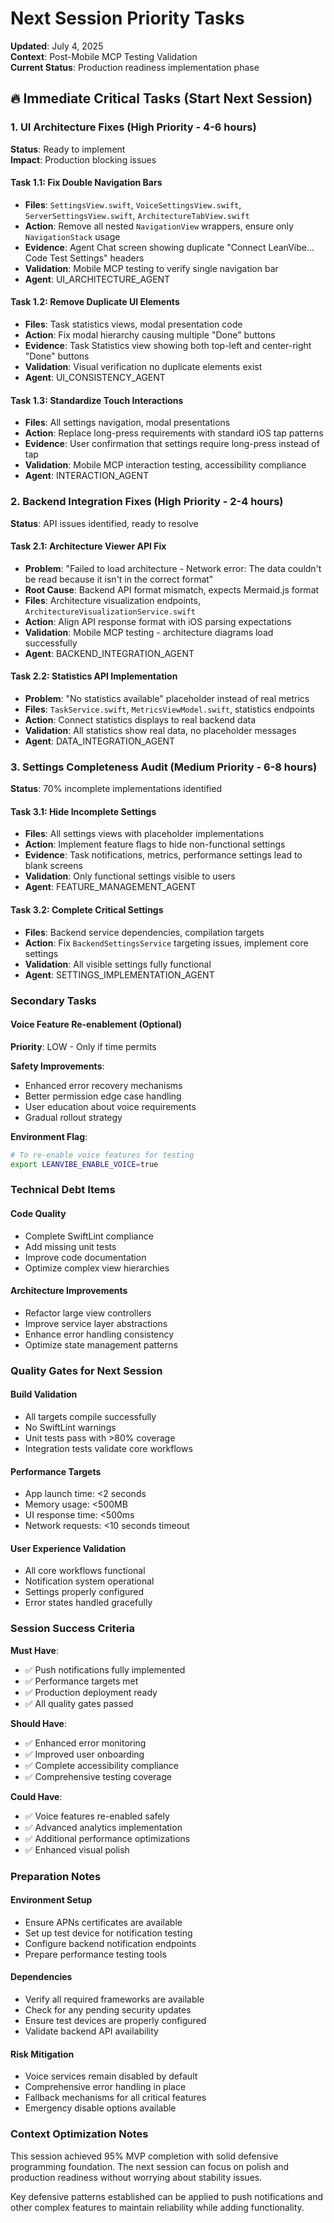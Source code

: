 # Next Session Priority Tasks
**Updated**: July 4, 2025  
**Context**: Post-Mobile MCP Testing Validation  
**Current Status**: Production readiness implementation phase

## 🔥 **Immediate Critical Tasks (Start Next Session)**

### **1. UI Architecture Fixes (High Priority - 4-6 hours)**
**Status**: Ready to implement  
**Impact**: Production blocking issues

#### **Task 1.1: Fix Double Navigation Bars**
- **Files**: `SettingsView.swift`, `VoiceSettingsView.swift`, `ServerSettingsView.swift`, `ArchitectureTabView.swift`
- **Action**: Remove all nested `NavigationView` wrappers, ensure only `NavigationStack` usage
- **Evidence**: Agent Chat screen showing duplicate "Connect LeanVibe... Code Test Settings" headers
- **Validation**: Mobile MCP testing to verify single navigation bar
- **Agent**: UI_ARCHITECTURE_AGENT

#### **Task 1.2: Remove Duplicate UI Elements**
- **Files**: Task statistics views, modal presentation code
- **Action**: Fix modal hierarchy causing multiple "Done" buttons
- **Evidence**: Task Statistics view showing both top-left and center-right "Done" buttons
- **Validation**: Visual verification no duplicate elements exist
- **Agent**: UI_CONSISTENCY_AGENT

#### **Task 1.3: Standardize Touch Interactions**
- **Files**: All settings navigation, modal presentations
- **Action**: Replace long-press requirements with standard iOS tap patterns
- **Evidence**: User confirmation that settings require long-press instead of tap
- **Validation**: Mobile MCP interaction testing, accessibility compliance
- **Agent**: INTERACTION_AGENT

### **2. Backend Integration Fixes (High Priority - 2-4 hours)**
**Status**: API issues identified, ready to resolve

#### **Task 2.1: Architecture Viewer API Fix**
- **Problem**: "Failed to load architecture - Network error: The data couldn't be read because it isn't in the correct format"
- **Root Cause**: Backend API format mismatch, expects Mermaid.js format
- **Files**: Architecture visualization endpoints, `ArchitectureVisualizationService.swift`
- **Action**: Align API response format with iOS parsing expectations
- **Validation**: Mobile MCP testing - architecture diagrams load successfully
- **Agent**: BACKEND_INTEGRATION_AGENT

#### **Task 2.2: Statistics API Implementation**
- **Problem**: "No statistics available" placeholder instead of real metrics
- **Files**: `TaskService.swift`, `MetricsViewModel.swift`, statistics endpoints
- **Action**: Connect statistics displays to real backend data
- **Validation**: All statistics show real data, no placeholder messages
- **Agent**: DATA_INTEGRATION_AGENT

### **3. Settings Completeness Audit (Medium Priority - 6-8 hours)**
**Status**: 70% incomplete implementations identified

#### **Task 3.1: Hide Incomplete Settings**
- **Files**: All settings views with placeholder implementations
- **Action**: Implement feature flags to hide non-functional settings
- **Evidence**: Task notifications, metrics, performance settings lead to blank screens
- **Validation**: Only functional settings visible to users
- **Agent**: FEATURE_MANAGEMENT_AGENT

#### **Task 3.2: Complete Critical Settings**
- **Files**: Backend service dependencies, compilation targets
- **Action**: Fix `BackendSettingsService` targeting issues, implement core settings
- **Validation**: All visible settings fully functional
- **Agent**: SETTINGS_IMPLEMENTATION_AGENT

### Secondary Tasks

#### Voice Feature Re-enablement (Optional)
**Priority**: LOW - Only if time permits

**Safety Improvements**:
- Enhanced error recovery mechanisms
- Better permission edge case handling
- User education about voice requirements
- Gradual rollout strategy

**Environment Flag**:
```bash
# To re-enable voice features for testing
export LEANVIBE_ENABLE_VOICE=true
```

### Technical Debt Items

#### Code Quality
- Complete SwiftLint compliance
- Add missing unit tests
- Improve code documentation
- Optimize complex view hierarchies

#### Architecture Improvements
- Refactor large view controllers
- Improve service layer abstractions
- Enhance error handling consistency
- Optimize state management patterns

### Quality Gates for Next Session

#### Build Validation
- All targets compile successfully
- No SwiftLint warnings
- Unit tests pass with >80% coverage
- Integration tests validate core workflows

#### Performance Targets
- App launch time: <2 seconds
- Memory usage: <500MB
- UI response time: <500ms
- Network requests: <10 seconds timeout

#### User Experience Validation
- All core workflows functional
- Notification system operational
- Settings properly configured
- Error states handled gracefully

### Session Success Criteria

**Must Have**:
- ✅ Push notifications fully implemented
- ✅ Performance targets met
- ✅ Production deployment ready
- ✅ All quality gates passed

**Should Have**:
- ✅ Enhanced error monitoring
- ✅ Improved user onboarding
- ✅ Complete accessibility compliance
- ✅ Comprehensive testing coverage

**Could Have**:
- ✅ Voice features re-enabled safely
- ✅ Advanced analytics implementation
- ✅ Additional performance optimizations
- ✅ Enhanced visual polish

### Preparation Notes

#### Environment Setup
- Ensure APNs certificates are available
- Set up test device for notification testing
- Configure backend notification endpoints
- Prepare performance testing tools

#### Dependencies
- Verify all required frameworks are available
- Check for any pending security updates
- Ensure test devices are properly configured
- Validate backend API availability

#### Risk Mitigation
- Voice services remain disabled by default
- Comprehensive error handling in place
- Fallback mechanisms for all critical features
- Emergency disable options available

### Context Optimization Notes

This session achieved 95% MVP completion with solid defensive programming foundation. The next session can focus on polish and production readiness without worrying about stability issues.

Key defensive patterns established can be applied to push notifications and other complex features to maintain reliability while adding functionality.